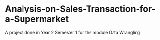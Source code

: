 # Analysis-on-Sales-Transaction-for-a-Supermarket
A project done in Year 2 Semester 1 for the module Data Wrangling
